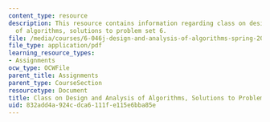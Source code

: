 ```yaml
---
content_type: resource
description: This resource contains information regarding class on design and analysis
  of algorithms, solutions to problem set 6.
file: /media/courses/6-046j-design-and-analysis-of-algorithms-spring-2015/832add4a924cdca6111fe115e6bba85e_MIT6_046JS15_pset6sols.pdf
file_type: application/pdf
learning_resource_types:
- Assignments
ocw_type: OCWFile
parent_title: Assignments
parent_type: CourseSection
resourcetype: Document
title: Class on Design and Analysis of Algorithms, Solutions to Problem Set 6
uid: 832add4a-924c-dca6-111f-e115e6bba85e
---
```

